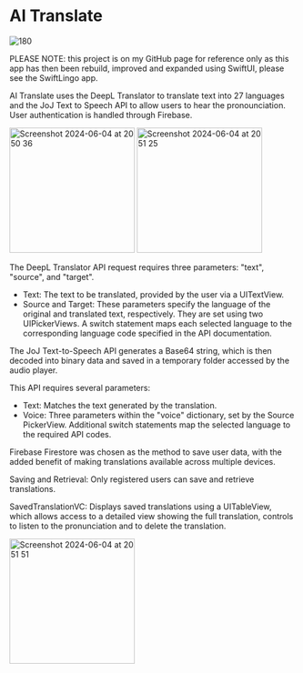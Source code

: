 # AI Translate
![180](https://github.com/AndreaBot/AI-Translate/assets/128467098/3553e5ba-d038-4bf2-b60b-6ba4eb987ce1)

PLEASE NOTE: this project is on my GitHub page for reference only as this app has then been rebuild, improved and expanded using SwiftUI, please see the SwiftLingo app.

AI Translate uses the DeepL Translator to translate text into 27 languages and the JoJ Text to Speech API to allow users to hear the pronounciation.
User authentication is handled through Firebase.

<img width="220" alt="Screenshot 2024-06-04 at 20 50 36" src="https://github.com/AndreaBot/AI-Translate/assets/128467098/fad0ec8c-9898-46b8-9cae-af46a23358e1">  <img width="220" alt="Screenshot 2024-06-04 at 20 51 25" src="https://github.com/AndreaBot/AI-Translate/assets/128467098/ba42bf74-4272-41ac-ab6e-ca75d231c437">

The DeepL Translator API request requires three parameters: "text", "source", and "target".

- Text: The text to be translated, provided by the user via a UITextView.
- Source and Target: These parameters specify the language of the original and translated text, respectively. They are set using two UIPickerViews. A switch statement maps each selected language to the corresponding language code specified in the API documentation.
 
The JoJ Text-to-Speech API generates a Base64 string, which is then decoded into binary data and saved in a temporary folder accessed by the audio player.

This API requires several parameters:

- Text: Matches the text generated by the translation.
- Voice: Three parameters within the "voice" dictionary, set by the Source PickerView. Additional switch statements map the selected language to the required API codes.
  
Firebase Firestore was chosen as the method to save user data, with the added benefit of making translations available across multiple devices.

Saving and Retrieval: Only registered users can save and retrieve translations.

SavedTranslationVC: Displays saved translations using a UITableView, which allows access to a detailed view showing the full translation, controls to listen to the pronunciation and to delete the translation.

<img width="220" alt="Screenshot 2024-06-04 at 20 51 51" src="https://github.com/AndreaBot/AI-Translate/assets/128467098/c0e36a05-f93b-4ded-9fd5-d6b35e6fa6a7">








